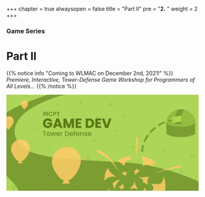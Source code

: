 +++
chapter = true
alwaysopen = false
title = "Part II"
pre = "<b>2.</b> "
weight = 2
+++

### Game Series
# Part II

{{% notice info "Coming to WLMAC on December 2nd, 2021!" %}}
*Premiere, Interactive, Tower-Defense Game Workshop for Programmers of All Levels...*
{{% /notice %}}

![Banner](/img/Game_Dev_Banner.png)
